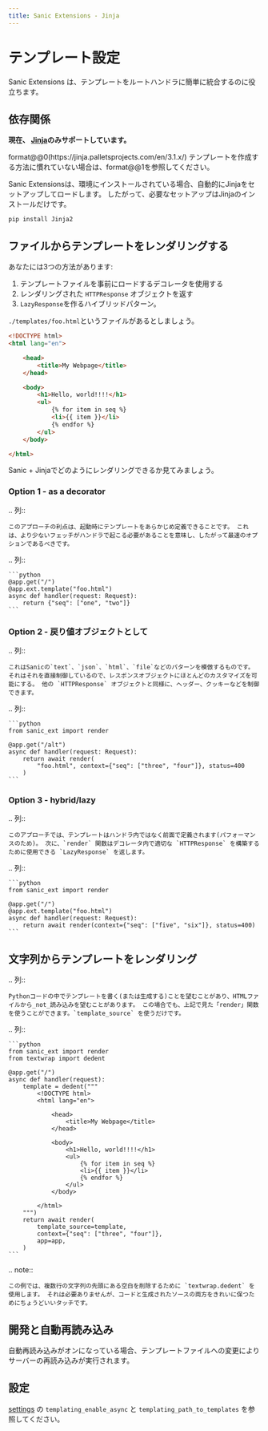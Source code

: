 ```yaml
---
title: Sanic Extensions - Jinja
---
```


# テンプレート設定

Sanic Extensions は、テンプレートをルートハンドラに簡単に統合するのに役立ちます。

## 依存関係

**現在、 [Jinja](https://github.com/pallets/jinja/)のみサポートしています。**

format@@0(https\://jinja.palletsprojects.com/en/3.1.x/) テンプレートを作成する方法に慣れていない場合は、format@@1を参照してください。

Sanic Extensionsは、環境にインストールされている場合、自動的にJinjaをセットアップしてロードします。 したがって、必要なセットアップはJinjaのインストールだけです。

```
pip install Jinja2
```

## ファイルからテンプレートをレンダリングする

あなたには3つの方法があります:

1. テンプレートファイルを事前にロードするデコレータを使用する
2. レンダリングされた `HTTPResponse` オブジェクトを返す
3. `LazyResponse`を作るハイブリッドパターン。

`./templates/foo.html`というファイルがあるとしましょう。

```html
<!DOCTYPE html>
<html lang="en">

    <head>
        <title>My Webpage</title>
    </head>

    <body>
        <h1>Hello, world!!!!</h1>
        <ul>
            {% for item in seq %}
            <li>{{ item }}</li>
            {% endfor %}
        </ul>
    </body>

</html>
```

Sanic + Jinjaでどのようにレンダリングできるか見てみましょう。

### Option 1 - as a decorator

.. 列::

```
このアプローチの利点は、起動時にテンプレートをあらかじめ定義できることです。 これは、より少ないフェッチがハンドラで起こる必要があることを意味し、したがって最速のオプションであるべきです。
```

.. 列::

````
```python
@app.get("/")
@app.ext.template("foo.html")
async def handler(request: Request):
    return {"seq": ["one", "two"]}
```
````

### Option 2 - 戻り値オブジェクトとして

.. 列::

```
これはSanicの`text`、`json`、`html`、`file`などのパターンを模倣するものです。 それはそれを直接制御しているので、レスポンスオブジェクトにほとんどのカスタマイズを可能にする。 他の `HTTPResponse` オブジェクトと同様に、ヘッダー、クッキーなどを制御できます。
```

.. 列::

````
```python
from sanic_ext import render

@app.get("/alt")
async def handler(request: Request):
    return await render(
        "foo.html", context={"seq": ["three", "four"]}, status=400
    )
```
````

### Option 3 - hybrid/lazy

.. 列::

```
このアプローチでは、テンプレートはハンドラ内ではなく前面で定義されます(パフォーマンスのため)。 次に、`render` 関数はデコレータ内で適切な `HTTPResponse` を構築するために使用できる `LazyResponse` を返します。
```

.. 列::

````
```python
from sanic_ext import render

@app.get("/")
@app.ext.template("foo.html")
async def handler(request: Request):
    return await render(context={"seq": ["five", "six"]}, status=400)
```
````

## 文字列からテンプレートをレンダリング

.. 列::

```
Pythonコードの中でテンプレートを書く(または生成する)ことを望むことがあり、HTMLファイルから_not_読み込みを望むことがあります。 この場合でも、上記で見た「render」関数を使うことができます。`template_source` を使うだけです。
```

.. 列::

````
```python
from sanic_ext import render
from textwrap import dedent

@app.get("/")
async def handler(request):
    template = dedent("""
        <!DOCTYPE html>
        <html lang="en">

            <head>
                <title>My Webpage</title>
            </head>

            <body>
                <h1>Hello, world!!!!</h1>
                <ul>
                    {% for item in seq %}
                    <li>{{ item }}</li>
                    {% endfor %}
                </ul>
            </body>

        </html>
    """)
    return await render(
        template_source=template,
        context={"seq": ["three", "four"]},
        app=app,
    )
```
````

.. note::

```
この例では、複数行の文字列の先頭にある空白を削除するために `textwrap.dedent` を使用します。 それは必要ありませんが、コードと生成されたソースの両方をきれいに保つためにちょうどいいタッチです。
```

## 開発と自動再読み込み

自動再読み込みがオンになっている場合、テンプレートファイルへの変更によりサーバーの再読み込みが実行されます。

## 設定

[settings](./configuration.md#settings) の `templating_enable_async` と `templating_path_to_templates` を参照してください。
